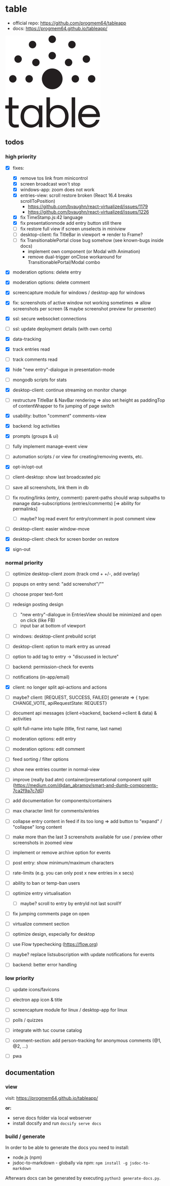 # table 

* official repo: https://github.com/progmem64/tableapp
* docs: https://progmem64.github.io/tableapp/

![Logo](./logo/logo-table.svg)

## todos 

### high priority

- [x] fixes:
  - [x] remove tos link from minicontrol
  - [x] screen broadcast won't stop
  - [x] windows-app: zoom does not work
  - [x] entries-view: scroll restore broken (React 16.4 breaks scrollToPosition)
    - https://github.com/bvaughn/react-virtualized/issues/1179
    - https://github.com/bvaughn/react-virtualized/issues/1226
  - [x] fix TimeStamp.js:42 language
  - [x] fix presentationmode add entry button still there
  - [ ] fix restore full view if screen unselects in miniview
  - [ ] desktop-client: fix TitleBar in viewport => render to Frame?
  - [ ] fix TransitionablePortal close bug somehow (see known-bugs inside docs)
    - implement own component (or Modal with Animation)
    - remove dual-trigger onClose workaround for TransitionablePortal/Modal combo 
- [x] moderation options: delete entry
- [x] moderation options: delete comment
- [x] screencapture module for windows / desktop-app for windows
- [x] fix: screenshots of active window not working sometimes => allow screenshots per screen (& maybe screenshot preview for presenter)
- [x] ssl: secure websocket connections
- [ ] ssl: update deployment details (with own certs) 
- [x] data-tracking
- [x] track entries read
- [ ] track comments read
- [x] hide "new entry"-dialogue in presentation-mode
- [ ] mongodb scripts for stats
- [x] desktop-client: continue streaming on monitor change
- [ ] restructure TitleBar & NavBar rendering => also set height as paddingTop of contentWrapper to fix jumping of page switch
- [x] usability: button "comment" comments-view
- [x] backend: log activities
- [x] prompts (groups & ui)
- [ ] fully implement manage-event view
- [ ] automation scripts / or view for creating/removing events, etc.
- [x] opt-in/opt-out
- [ ] client-desktop: show last broadcasted pic
- [ ] save all screenshots, link them in db
- [ ] fix routing/links (entry, comment): parent-paths should wrap subpaths to manage data-subscriptions (entries/comments) [=> ability for permalinks]
  - [ ] maybe? log read event for entry/comment in post comment view
- [ ] desktop-client: easier window-move
- [x] desktop-client: check for screen border on restore
- [x] sign-out


### normal priority

- [ ] optimize desktop-client zoom (track cmd + +/-, add overlay)
- [ ] popups on entry send: "add screenshot"/""
- [ ] choose proper text-font
- [ ] redesign posting design
  - [ ] "new entry"-dialogue in EntriesView should be minimized and open on click (like FB)
  - [ ] input bar at bottom of viewport
- [ ] windows: desktop-client prebuild script
- [ ] desktop-client: option to mark entry as unread
- [ ] option to add tag to entry -> "discussed in lecture"
- [ ] backend: permission-check for events
- [ ] notifications (in-app/email)
- [x] client: no longer split api-actions and actions
- [ ] maybe? client: [REQUEST, SUCCESS, FAILED] generate => { type: CHANGE_VOTE, apiRequestState: REQUEST}
- [ ] document api messages (client->backend, backend->client & data) & activities
- [ ] split full-name into tuple (title, first name, last name)
- [ ] moderation options: edit entry
- [ ] moderation options: edit comment
- [ ] feed sorting / filter options
- [ ] show new entries counter in normal-view
- [ ] improve (really bad atm) container/presentational component split (https://medium.com/@dan_abramov/smart-and-dumb-components-7ca2f9a7c7d0)
- [ ] add documentation for components/containers
- [ ] max character limit for comments/entries
- [ ] collapse entry content in feed if its too long => add button to "expand" / "collapse" long content
- [ ] make more than the last 3 screenshots available for use / preview other screenshots in zoomed view
- [ ] implement or remove archive option for events
- [ ] post entry: show minimum/maximum characters
- [ ] rate-limits (e.g. you can only post x new entries in x secs)
- [ ] ability to ban or temp-ban users
- [ ] optimize entry virtualisation
  - [ ] maybe? scroll to entry by entryId not last scrollY 
- [ ] fix jumping comments page on open
- [ ] virtualize comment section
- [ ] optimize design, especially for desktop
- [ ] use Flow typechecking (https://flow.org)
- [ ] maybe? replace listsubscription with update notifications for events
- [ ] backend: better error handling


### low priority

- [ ] update icons/favicons
- [ ] electron app icon & title
- [ ] screencapture module for linux / desktop-app for linux
- [ ] polls / quizzes
- [ ] integrate with tuc course catalog
- [ ] comment-section: add person-tracking for anonymous comments (@1, @2, ...)
- [ ] pwa


## documentation

### view

visit: https://progmem64.github.io/tableapp/

**or:**

* serve docs folder via local webserver
* install docsify and run `docsify serve docs`

### build / generate

In order to be able to generate the docs you need to install:

* node.js (npm)
* jsdoc-to-markdown - globally via npm: `npm install -g jsdoc-to-markdown`

Afterwars docs can be generated by executing `python3 generate-docs.py`.